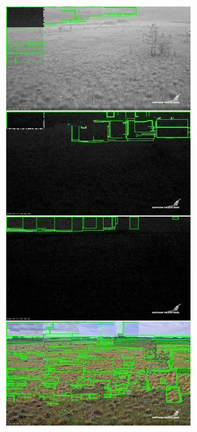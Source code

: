 ![20200710-221852-224857](in/20200710/20200710-221852-224857_0_.jpg)
![20200710-224902-231907](in/20200710/20200710-224902-231907_0_.jpg)
![20200711-013037-020042](in/20200711/20200711-013037-020042_0_.jpg)
![20200711-060812-063817](in/20200711/20200711-060812-063817_0_.jpg)

